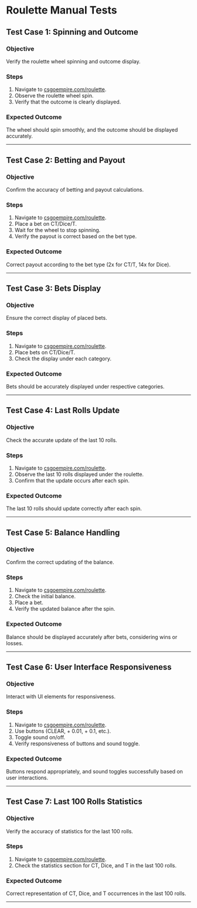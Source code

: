 # Roulette Manual Tests

## Test Case 1: Spinning and Outcome

### Objective
Verify the roulette wheel spinning and outcome display.

### Steps
1. Navigate to [csgoempire.com/roulette](https://csgoempire.com/roulette).
2. Observe the roulette wheel spin.
3. Verify that the outcome is clearly displayed.

### Expected Outcome
The wheel should spin smoothly, and the outcome should be displayed accurately.

---

## Test Case 2: Betting and Payout

### Objective
Confirm the accuracy of betting and payout calculations.

### Steps
1. Navigate to [csgoempire.com/roulette](https://csgoempire.com/roulette).
2. Place a bet on CT/Dice/T.
3. Wait for the wheel to stop spinning.
4. Verify the payout is correct based on the bet type.

### Expected Outcome
Correct payout according to the bet type (2x for CT/T, 14x for Dice).

---

## Test Case 3: Bets Display

### Objective
Ensure the correct display of placed bets.

### Steps
1. Navigate to [csgoempire.com/roulette](https://csgoempire.com/roulette).
2. Place bets on CT/Dice/T.
3. Check the display under each category.

### Expected Outcome
Bets should be accurately displayed under respective categories.

---

## Test Case 4: Last Rolls Update

### Objective
Check the accurate update of the last 10 rolls.

### Steps
1. Navigate to [csgoempire.com/roulette](https://csgoempire.com/roulette).
2. Observe the last 10 rolls displayed under the roulette.
3. Confirm that the update occurs after each spin.

### Expected Outcome
The last 10 rolls should update correctly after each spin.

---

## Test Case 5: Balance Handling

### Objective
Confirm the correct updating of the balance.

### Steps
1. Navigate to [csgoempire.com/roulette](https://csgoempire.com/roulette).
2. Check the initial balance.
3. Place a bet.
4. Verify the updated balance after the spin.

### Expected Outcome
Balance should be displayed accurately after bets, considering wins or losses.

---

## Test Case 6: User Interface Responsiveness

### Objective
Interact with UI elements for responsiveness.

### Steps
1. Navigate to [csgoempire.com/roulette](https://csgoempire.com/roulette).
2. Use buttons (CLEAR, + 0.01, + 0.1, etc.).
3. Toggle sound on/off.
4. Verify responsiveness of buttons and sound toggle.

### Expected Outcome
Buttons respond appropriately, and sound toggles successfully based on user interactions.

---

## Test Case 7: Last 100 Rolls Statistics

### Objective
Verify the accuracy of statistics for the last 100 rolls.

### Steps
1. Navigate to [csgoempire.com/roulette](https://csgoempire.com/roulette).
2. Check the statistics section for CT, Dice, and T in the last 100 rolls.

### Expected Outcome
Correct representation of CT, Dice, and T occurrences in the last 100 rolls.

---
